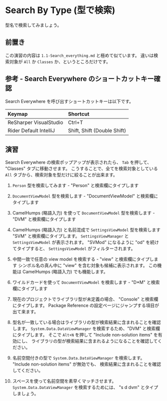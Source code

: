 ﻿# Search By Type (型で検索)

型名で検索してみましょう。


## 前置き

この演習の内容は `1.1-Search_everything.md` と極めて似ています。
違いは検索対象が `All` か `Classes` か、というところだけです。


## 参考 - Search Everywhere のショートカットキー確認

Search Everywhere を呼び出すショートカットキーは以下です。

| Keymap                 | Shortcut                                                                |
| :---                   | :---                                                                    |
| ReSharper VisualStudio | <shortcut id="Search Everywhere">Ctrl+T</shortcut>                      |
| Rider Default IntelliJ | <shortcut id="Search Everywhere">Shift, Shift (Double Shift)</shortcut> |


## 演習

Search Everywhere の検索ポップアップが表示されたら、 `Tab` を押して、 "Classes" タブに移動させます。
こうすることで、全てを検索対象としている `All` タブから、検索対象を型だけに絞ることが出来ます。

1.  `Person` 型を検索してみます - "Person" と検索欄にタイプします

2.  `DocumentViewModel` 型を検索します - "DocumentViewModel" と検索欄にタイプします

3.  CamelHumps (略語入力) を使って `DocumentViewModel` 型を検索します  - "DVM" と検索欄にタイプします

4.  CamelHumps (略語入力) と名前混成で `SettingsViewModel` 型を検索します 
    "SVM" と検索欄にタイプします。
    `SettingsViewManager` と `SettingsViewModel` が表示されます。
    "SVMod" になるように "od" を続けてタイプすると、 `SettingsViewModel` がフィルターされます。

5.  中間一致で任意の view model を検索する - "view" と検索欄にタイプします
    シンボル名の真ん中に "view" を含む対象も候補に表示されます。
    この機能は CamelHumps (略語入力) でも機能します。

6.  ワイルドカードを使って `DocumentViewModel` を検索します - "D*M" と検索欄にタイプします

7.  現在のプロジェクトでライブラリ型が未定義の場合、 "Console" と検索欄にタイプします。
    Package Reference の設定ページにジャンプする項目が出て来ます。

8.  型名が一致している場合はライブラリの型が検索結果に含まれることを確認します。
    `System.Data.DataViewManager` を検索するため、"DVM" と検索欄にタイプします。
    そこで `Alt+N` を押して "Include non-solution items" を有効にし、
    ライブラリの型が検索結果に含まれるようになることを確認してください。

9.  名前空間付きの型で `System.Data.DataViewManager` を検索します。
    "Include non-solution items" が無効でも、
    検索結果に含まれることを確認してください。

10. スペースを使って名前空間を素早くマッチさせます。
    `System.Data.DataViewManager` を検索するためには、 "s d dvm" とタイプしましょう。
